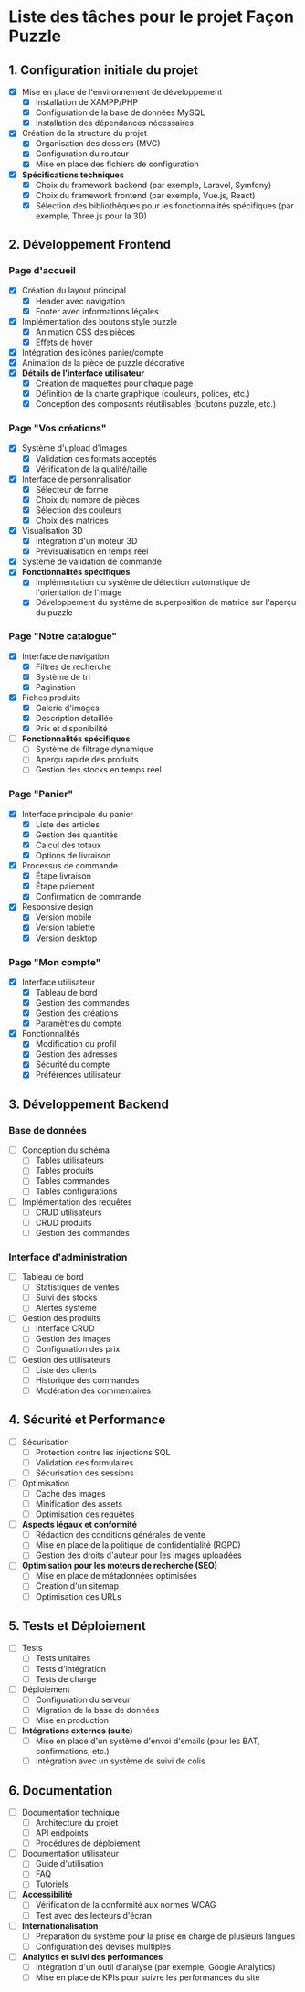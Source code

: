 # Liste des tâches pour le projet Façon Puzzle

## 1. Configuration initiale du projet

- [x] Mise en place de l'environnement de développement
  * [x] Installation de XAMPP/PHP
  * [x] Configuration de la base de données MySQL
  * [x] Installation des dépendances nécessaires
- [x] Création de la structure du projet
  * [x] Organisation des dossiers (MVC)
  * [x] Configuration du routeur
  * [x] Mise en place des fichiers de configuration
- [x] **Spécifications techniques**
  * [x] Choix du framework backend (par exemple, Laravel, Symfony)
  * [x] Choix du framework frontend (par exemple, Vue.js, React)
  * [x] Sélection des bibliothèques pour les fonctionnalités spécifiques (par exemple, Three.js pour la 3D)

## 2. Développement Frontend

### Page d'accueil

- [x] Création du layout principal
  * [x] Header avec navigation
  * [x] Footer avec informations légales
- [x] Implémentation des boutons style puzzle
  * [x] Animation CSS des pièces
  * [x] Effets de hover
- [x] Intégration des icônes panier/compte
- [x] Animation de la pièce de puzzle décorative
- [x] **Détails de l'interface utilisateur**
  * [x] Création de maquettes pour chaque page
  * [x] Définition de la charte graphique (couleurs, polices, etc.)
  * [x] Conception des composants réutilisables (boutons puzzle, etc.)

### Page "Vos créations"

- [x] Système d'upload d'images
  * [x] Validation des formats acceptés
  * [x] Vérification de la qualité/taille
- [x] Interface de personnalisation
  * [x] Sélecteur de forme
  * [x] Choix du nombre de pièces
  * [x] Sélection des couleurs
  * [x] Choix des matrices
- [x] Visualisation 3D
  * [x] Intégration d'un moteur 3D
  * [x] Prévisualisation en temps réel
- [x] Système de validation de commande
- [x] **Fonctionnalités spécifiques**
  * [x] Implémentation du système de détection automatique de l'orientation de l'image
  * [x] Développement du système de superposition de matrice sur l'aperçu du puzzle

### Page "Notre catalogue"

- [x] Interface de navigation
  * [x] Filtres de recherche
  * [x] Système de tri
  * [x] Pagination
- [x] Fiches produits
  * [x] Galerie d'images
  * [x] Description détaillée
  * [x] Prix et disponibilité
- [ ] **Fonctionnalités spécifiques**
  * [ ] Système de filtrage dynamique
  * [ ] Aperçu rapide des produits
  * [ ] Gestion des stocks en temps réel

### Page "Panier"

- [x] Interface principale du panier
  * [x] Liste des articles
  * [x] Gestion des quantités
  * [x] Calcul des totaux
  * [x] Options de livraison
- [x] Processus de commande
  * [x] Étape livraison
  * [x] Étape paiement
  * [x] Confirmation de commande
- [x] Responsive design
  * [x] Version mobile
  * [x] Version tablette
  * [x] Version desktop

### Page "Mon compte"

- [x] Interface utilisateur
  - [x] Tableau de bord
  - [x] Gestion des commandes
  - [x] Gestion des créations
  - [x] Paramètres du compte
- [x] Fonctionnalités
  - [x] Modification du profil
  - [x] Gestion des adresses
  - [x] Sécurité du compte
  - [x] Préférences utilisateur

## 3. Développement Backend

### Base de données

- [ ] Conception du schéma
  * [ ] Tables utilisateurs
  * [ ] Tables produits
  * [ ] Tables commandes
  * [ ] Tables configurations
- [ ] Implémentation des requêtes
  * [ ] CRUD utilisateurs
  * [ ] CRUD produits
  * [ ] Gestion des commandes

### Interface d'administration

- [ ] Tableau de bord
  * [ ] Statistiques de ventes
  * [ ] Suivi des stocks
  * [ ] Alertes système
- [ ] Gestion des produits
  * [ ] Interface CRUD
  * [ ] Gestion des images
  * [ ] Configuration des prix
- [ ] Gestion des utilisateurs
  * [ ] Liste des clients
  * [ ] Historique des commandes
  * [ ] Modération des commentaires

## 4. Sécurité et Performance

- [ ] Sécurisation
  * [ ] Protection contre les injections SQL
  * [ ] Validation des formulaires
  * [ ] Sécurisation des sessions
- [ ] Optimisation
  * [ ] Cache des images
  * [ ] Minification des assets
  * [ ] Optimisation des requêtes
- [ ] **Aspects légaux et conformité**
  * [ ] Rédaction des conditions générales de vente
  * [ ] Mise en place de la politique de confidentialité (RGPD)
  * [ ] Gestion des droits d'auteur pour les images uploadées
- [ ] **Optimisation pour les moteurs de recherche (SEO)**
  * [ ] Mise en place de métadonnées optimisées
  * [ ] Création d'un sitemap
  * [ ] Optimisation des URLs

## 5. Tests et Déploiement

- [ ] Tests
  * [ ] Tests unitaires
  * [ ] Tests d'intégration
  * [ ] Tests de charge
- [ ] Déploiement
  * [ ] Configuration du serveur
  * [ ] Migration de la base de données
  * [ ] Mise en production
- [ ] **Intégrations externes (suite)**
  * [ ] Mise en place d'un système d'envoi d'emails (pour les BAT, confirmations, etc.)
  * [ ] Intégration avec un système de suivi de colis

## 6. Documentation

- [ ] Documentation technique
  * [ ] Architecture du projet
  * [ ] API endpoints
  * [ ] Procédures de déploiement
- [ ] Documentation utilisateur
  * [ ] Guide d'utilisation
  * [ ] FAQ
  * [ ] Tutoriels
- [ ] **Accessibilité**
  * [ ] Vérification de la conformité aux normes WCAG
  * [ ] Test avec des lecteurs d'écran
- [ ] **Internationalisation**
  * [ ] Préparation du système pour la prise en charge de plusieurs langues
  * [ ] Configuration des devises multiples
- [ ] **Analytics et suivi des performances**
  * [ ] Intégration d'un outil d'analyse (par exemple, Google Analytics)
  * [ ] Mise en place de KPIs pour suivre les performances du site
